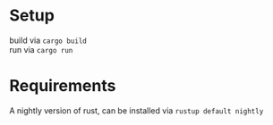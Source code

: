 # Setup

build via `cargo build`  
run via `cargo run`

# Requirements

A nightly version of rust, can be installed via `rustup default nightly`

